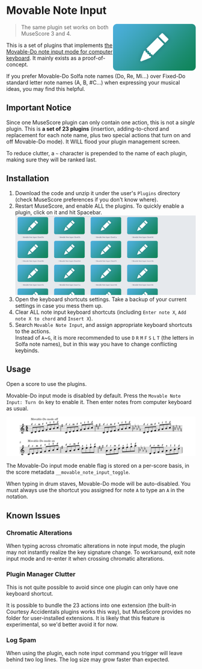 # Movable Note Input

<img align=right src="./MovableNoteInput.png" width=220px />

> The same plugin set works on both MuseScore 3 and 4.

This is a set of plugins that implements [the Movable-Do note input mode for computer keyboard](https://github.com/musescore/MuseScore/issues/21880). It mainly exists as a proof-of-concept.

If you prefer Movable-Do Solfa note names (Do, Re, Mi...) over Fixed-Do standard letter note names (A, B, #C...) when expressing your musical ideas, you may find this helpful.

## Important Notice

Since one MuseScore plugin can only contain one action, this is not a _single_ plugin. This is **a set of 23 plugins** (insertion, adding-to-chord and replacement for each note name, plus two special actions that turn on and off Movable-Do mode). It WILL flood your plugin management screen.

To reduce clutter, a `~` character is prepended to the name of each plugin, making sure they will be ranked last.

## Installation

1. Download the code and unzip it under the user's `Plugins` directory (check MuseScore preferences if you don't know where).
2. Restart MuseScore, and enable ALL the plugins. To quickly enable a plugin, click on it and hit Spacebar.  
   ![Picture of the plugin list](./readme-assets/plugin-list.png)
3. Open the keyboard shortcuts settings. Take a backup of your current settings in case you mess them up.
4. Clear ALL note input keyboard shortcuts (including `Enter note X`, `Add note X to chord` and `Insert X`).
5. Search `Movable Note Input`, and assign appropriate keyboard shortcuts to the actions.  
   Instead of `A`~`G`, it is more recommended to use `D` `R` `M` `F` `S` `L` `T` (the letters in Solfa note names), but in this way you have to change conflicting keybinds.

## Usage

Open a score to use the plugins.

Movable-Do input mode is disabled by default. Press the `Movable Note Input: Turn On` key to enable it. Then enter notes from computer keyboard as usual.

![](./readme-assets/demo-score.png)

The Movable-Do input mode enable flag is stored on a per-score basis, in the score metadata `__movable_note_input_toggle`.

When typing in drum staves, Movable-Do mode will be auto-disabled. You must always use the shortcut you assigned for note `A` to type an `A` in the notation.

## Known Issues

### Chromatic Alterations

When typing across chromatic alterations in note input mode, the plugin may not instantly realize the key signature change. To workaround, exit note input mode and re-enter it when crossing chromatic alterations.

### Plugin Manager Clutter

This is not quite possible to avoid since one plugin can only have one keyboard shortcut.

It is possible to bundle the 23 actions into one extension (the built-in Courtesy Accidentals plugins works this way), but MuseScore provides no folder for user-installed extensions. It is likely that this feature is experimental, so we'd better avoid it for now.

### Log Spam

When using the plugin, each note input command you trigger will leave behind two log lines. The log size may grow faster than expected.

